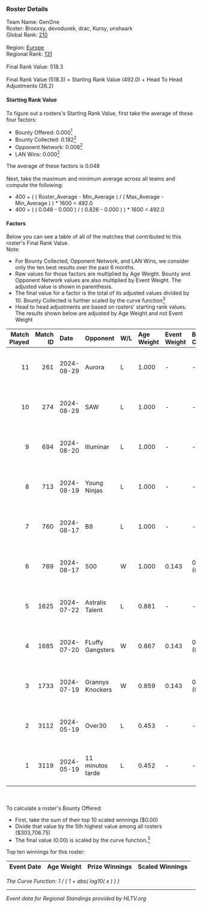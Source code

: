 ### Roster Details<br />
Team Name: GenOne<br />
Roster: Brooxsy, devoduvek, drac, Kursy, unshaark<br />
Global Rank: [210](../standings_global.md)<br />
<br />
Region: [Europe]( ../standings_europe.md)<br />
Regional Rank: [131]( ../standings_europe.md)<br />
<br />
Final Rank Value:  518.3<br />
<br />
Final Rank Value (518.3) = Starting Rank Value (492.0) + Head To Head Adjustments (26.2)<br />

#### Starting Rank Value<br />
To figure out a rosters's Starting Rank Value, first take the average of these four factors:<br />
- Bounty Offered: 0.000[<sup>1</sup>](#table2)
- Bounty Collected: 0.182[<sup>2</sup>](#table1)
- Opponent Network: 0.008[<sup>2</sup>](#table1)
- LAN Wins: 0.000[<sup>2</sup>](#table1)

The average of these factors is 0.048<br />
<br />
Next, take the maximum and minimum average across all teams and compute the following:<br />
- 400 + ( ( Roster_Average - Min_Average ) / ( Max_Average - Min_Average ) ) * 1600 = 492.0
- 400 + ( ( 0.048 - 0.000 ) / ( 0.826 - 0.000 ) ) * 1600 = 492.0


#### Factors<br />
Below you can see a table of all of the matches that contributed to this roster's Final Rank Value.<br />
Note:<br />

- For Bounty Collected, Opponent Network, and LAN Wins, we consider only the ten best results over the past 6 months.
- Raw values for those factors are multiplied by Age Weight. Bounty and Opponent Network values are also multiplied by Event Weight. The adjusted value is shown in parenthesis.
- The final value for a factor is the total of its adjusted values divided by 10. Bounty Collected is further scaled by the curve function[<sup>3</sup>](#curveFunction)
- Head to head adjustments are based on rosters' starting rank values. The results shown below are adjusted by Age Weight and not Event Weight
<span id="table1"></span><br />


| Match Played | Match ID | Date       | Opponent         | W/L | Age Weight | Event Weight | Bounty Collected | Opponent Network | LAN Wins  | H2H Adj. | Roster                                    |
| -: | -: | :- | :- | :- | :- | :- | :- | :- | :- | -: | :- |
|           11 |      261 | 2024-08-29 | Aurora           | L   | 1.000      | -            | -                | -                | -         |    -0.59 | Brooxsy, devoduvek, drac, Kursy, unshaark |
|           10 |      274 | 2024-08-29 | SAW              | L   | 1.000      | -            | -                | -                | -         |    -0.13 | Brooxsy, devoduvek, drac, Kursy, unshaark |
|            9 |      694 | 2024-08-20 | Illuminar        | L   | 1.000      | -            | -                | -                | -         |    -5.98 | Brooxsy, devoduvek, drac, Kursy, unshaark |
|            8 |      713 | 2024-08-19 | Young Ninjas     | L   | 1.000      | -            | -                | -                | -         |    -3.29 | Brooxsy, devoduvek, drac, Kursy, unshaark |
|            7 |      760 | 2024-08-17 | B8               | L   | 1.000      | -            | -                | -                | -         |    -1.31 | Brooxsy, devoduvek, drac, Kursy, unshaark |
|            6 |      769 | 2024-08-17 | 500              | W   | 1.000      | 0.143        | 0.000 (0.000)    | 0.126 (0.018)    | 0 (0.000) |    15.13 | Brooxsy, devoduvek, drac, Kursy, unshaark |
|            5 |     1625 | 2024-07-22 | Astralis Talent  | L   | 0.881      | -            | -                | -                | -         |    -8.03 | Brooxsy, devoduvek, drac, Kursy, unshaark |
|            4 |     1685 | 2024-07-20 | FLuffy Gangsters | W   | 0.867      | 0.143        | 0.000 (0.000)    | 0.357 (0.044)    | 0 (0.000) |    18.69 | Brooxsy, devoduvek, drac, Kursy, unshaark |
|            3 |     1733 | 2024-07-19 | Grannys Knockers | W   | 0.859      | 0.143        | 0.003 (0.000)    | 0.131 (0.016)    | 0 (0.000) |    21.68 | Brooxsy, devoduvek, drac, Kursy, unshaark |
|            2 |     3112 | 2024-05-19 | Over30           | L   | 0.453      | -            | -                | -                | -         |    -6.12 | Brooxsy, devoduvek, drac, Kursy, unshaark |
|            1 |     3119 | 2024-05-19 | 11 minutos tarde | L   | 0.452      | -            | -                | -                | -         |    -3.81 | Brooxsy, devoduvek, drac, Kursy, unshaark |

<br />
<span id="table2"></span><br />
To calculate a roster's Bounty Offered:<br />

- First, take the sum of their top 10 scaled winnings ($0.00)
- Divide that value by the 5th highest value among all rosters ($303,706.75)
- The final value (0.00) is scaled by the curve function.[<sup>3</sup>](#curveFunction)

Top ten winnings for this roster:<br />

| Event Date | Age Weight | Prize Winnings | Scaled Winnings |
| :- | -: | :- | :- |


<span id="curveFunction"></span>_The Curve Function: 1 / ( 1 + abs( log10( x ) ) )_<br />

---
_Event data for Regional Standings provided by HLTV.org_<br />
